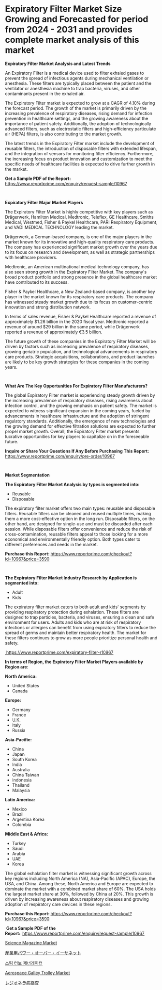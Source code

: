 <p><h1>Expiratory Filter Market Size Growing and Forecasted for period from 2024 - 2031 and provides complete market analysis of this market</h1></p><p><strong>Expiratory Filter Market Analysis and Latest Trends</strong></p>
<p><p>An Expiratory Filter is a medical device used to filter exhaled gases to prevent the spread of infectious agents during mechanical ventilation or anesthesia. These filters are typically placed between the patient and the ventilator or anesthesia machine to trap bacteria, viruses, and other contaminants present in the exhaled air.</p><p>The Expiratory Filter market is expected to grow at a CAGR of 4.10% during the forecast period. The growth of the market is primarily driven by the increasing prevalence of respiratory diseases, rising demand for infection prevention in healthcare settings, and the growing awareness about the importance of patient safety. Additionally, the adoption of technologically advanced filters, such as electrostatic filters and high-efficiency particulate air (HEPA) filters, is also contributing to the market growth.</p><p>The latest trends in the Expiratory Filter market include the development of reusable filters, the introduction of disposable filters with extended lifespan, and the integration of sensors for monitoring filter efficiency. Furthermore, the increasing focus on product innovation and customization to meet the specific needs of healthcare facilities is expected to drive further growth in the market.</p></p>
<p><strong>Get a Sample PDF of the Report:&nbsp;</strong> <a href="https://www.reportprime.com/enquiry/request-sample/10967">https://www.reportprime.com/enquiry/request-sample/10967</a></p>
<p>&nbsp;</p>
<p><strong>Expiratory Filter Major Market Players</strong></p>
<p><p>The Expiratory Filter Market is highly competitive with key players such as Drägerwerk, Hamilton Medical, Medtronic, Teleflex, GE Healthcare, Smiths Medical, Westmed, Fisher & Paykel Healthcare, PARI Respiratory Equipment, and VADI MEDICAL TECHNOLOGY leading the market.</p><p>Drägerwerk, a German-based company, is one of the major players in the market known for its innovative and high-quality respiratory care products. The company has experienced significant market growth over the years due to its focus on research and development, as well as strategic partnerships with healthcare providers.</p><p>Medtronic, an American multinational medical technology company, has also seen strong growth in the Expiratory Filter Market. The company's broad product portfolio and strong presence in the global healthcare market have contributed to its success.</p><p>Fisher & Paykel Healthcare, a New Zealand-based company, is another key player in the market known for its respiratory care products. The company has witnessed steady market growth due to its focus on customer-centric innovation and strong distribution network.</p><p>In terms of sales revenue, Fisher & Paykel Healthcare reported a revenue of approximately $1.26 billion in the 2020 fiscal year. Medtronic reported a revenue of around $29 billion in the same period, while Drägerwerk reported a revenue of approximately €3.5 billion.</p><p>The future growth of these companies in the Expiratory Filter Market will be driven by factors such as increasing prevalence of respiratory diseases, growing geriatric population, and technological advancements in respiratory care products. Strategic acquisitions, collaborations, and product launches are likely to be key growth strategies for these companies in the coming years.</p></p>
<p>&nbsp;</p>
<p><strong>What Are The Key Opportunities For Expiratory Filter Manufacturers?</strong></p>
<p><p>The global Expiratory Filter market is experiencing steady growth driven by the increasing prevalence of respiratory diseases, rising awareness about infection control, and the growing emphasis on patient safety. The market is expected to witness significant expansion in the coming years, fueled by advancements in healthcare infrastructure and the adoption of stringent regulatory standards. Additionally, the emergence of new technologies and the growing demand for effective filtration solutions are expected to further propel market growth. Overall, the Expiratory Filter market presents lucrative opportunities for key players to capitalize on in the foreseeable future.</p></p>
<p><strong>Inquire or Share Your Questions If Any Before Purchasing This Report:</strong> <a href="https://www.reportprime.com/enquiry/pre-order/10967">https://www.reportprime.com/enquiry/pre-order/10967</a></p>
<p>&nbsp;</p>
<p><strong>Market Segmentation</strong></p>
<p><strong>The Expiratory Filter Market Analysis by types is segmented into:</strong></p>
<p><ul><li>Reusable</li><li>Disposable</li></ul></p>
<p><p>The expiratory filter market offers two main types: reusable and disposable filters. Reusable filters can be cleaned and reused multiple times, making them a more cost-effective option in the long run. Disposable filters, on the other hand, are designed for single-use and must be discarded after each session. While disposable filters offer convenience and reduce the risk of cross-contamination, reusable filters appeal to those looking for a more economical and environmentally friendly option. Both types cater to different preferences and needs in the market.</p></p>
<p><strong>Purchase this Report:&nbsp;</strong><a href="https://www.reportprime.com/checkout?id=10967&price=3590">https://www.reportprime.com/checkout?id=10967&price=3590</a></p>
<p>&nbsp;</p>
<p><strong>The Expiratory Filter Market Industry Research by Application is segmented into:</strong></p>
<p><ul><li>Adult</li><li>Kids</li></ul></p>
<p><p>The expiratory filter market caters to both adult and kids' segments by providing respiratory protection during exhalation. These filters are designed to trap particles, bacteria, and viruses, ensuring a clean and safe environment for users. Adults and kids who are at risk of respiratory infections or allergies can benefit from using expiratory filters to reduce the spread of germs and maintain better respiratory health. The market for these filters continues to grow as more people prioritize personal health and safety.</p></p>
<p><a href="https://www.reportprime.com/expiratory-filter-r10967">&nbsp;https://www.reportprime.com/expiratory-filter-r10967</a></p>
<p><strong>In terms of Region, the Expiratory Filter Market Players available by Region are:</strong></p>
<p>
    <p> <strong> North America: </strong>
        <ul>
            <li>United States</li>
            <li>Canada</li>
        </ul>
        </p> 
    <p> <strong> Europe: </strong>
        <ul>
            <li>Germany</li>
            <li>France</li>
            <li>U.K.</li>
            <li>Italy</li>
            <li>Russia</li>
        </ul>
        </p> 
    <p> <strong> Asia-Pacific: </strong>
        <ul>
            <li>China</li>
            <li>Japan</li>
            <li>South Korea</li>
            <li>India</li>
            <li>Australia</li>
            <li>China Taiwan</li>
            <li>Indonesia</li>
            <li>Thailand</li>
            <li>Malaysia</li>
        </ul>
        </p> 
    <p> <strong> Latin America: </strong>
        <ul>
            <li>Mexico</li>
            <li>Brazil</li>
            <li>Argentina Korea</li>
            <li>Colombia</li>
        </ul>
        </p> 
    <p> <strong> Middle East & Africa: </strong>
        <ul>
            <li>Turkey</li>
            <li>Saudi</li>
            <li>Arabia</li>
            <li>UAE</li>
            <li>Korea</li>
        </ul>
    </p>
    </p>
<p><p>The global exhalation filter market is witnessing significant growth across key regions including North America (NA), Asia-Pacific (APAC), Europe, the USA, and China. Among these, North America and Europe are expected to dominate the market with a combined market share of 60%. The USA holds the largest market share at 30%, followed by China at 20%. This growth is driven by increasing awareness about respiratory diseases and growing adoption of respiratory care devices in these regions.</p></p>
<p><strong>Purchase this Report: </strong><a href="https://www.reportprime.com/checkout?id=10967&price=3590">https://www.reportprime.com/checkout?id=10967&price=3590</a></p>
<p>&nbsp;<strong>Get a Sample PDF of the Report:&nbsp;&nbsp;</strong><a href="https://www.reportprime.com/enquiry/request-sample/10967">https://www.reportprime.com/enquiry/request-sample/10967</a></p>
<p><strong></strong></p>
<p><p><a href="https://issuu.com/reportprime-2/docs/science-magazine-market-size-2030.pptx">Science Magazine Market</a></p><p><a href="https://github.com/nemesis2824/Market-Research-Report-List-1/blob/main/265846879987.md">産業用パワー・オーバー・イーサネット</a></p><p><a href="https://github.com/FelipeGrrady654556/Market-Research-Report-List-1/blob/main/909101074745.md">스팀 터보 제너레이터</a></p><p><a href="https://www.linkedin.com/pulse/aerospace-galley-trolley-market-size-global-industry-overview-mntuf">Aerospace Galley Trolley Market</a></p><p><a href="https://github.com/CieloStamm/Market-Research-Report-List-1/blob/main/134968579988.md">レジオネラ病検査</a></p></p>